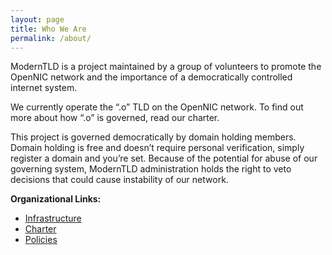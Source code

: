 ```yaml
---
layout: page
title: Who We Are
permalink: /about/
---
```


ModernTLD is a project maintained by a group of volunteers to promote the OpenNIC network and the importance of a democratically controlled internet system.

We currently operate the “.o” TLD on the OpenNIC network. To find out more about how “.o” is governed, read our charter.

This project is governed democratically by domain holding members. Domain holding is free and doesn’t require personal verification, simply register a domain and you’re set. Because of the potential for abuse of our governing system, ModernTLD administration holds the right to veto decisions that could cause instability of our network.

**Organizational Links:**

 - [Infrastructure](/infrastructure)
 - [Charter](/about/charter)
 - [Policies](/about/policies)
